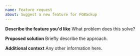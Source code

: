 ```yaml
---
name: Feature request
about: Suggest a new feature for FGBackup
---
```


**Describe the feature you'd like**
What problem does this solve?

**Proposed solution**
Briefly describe the approach.

**Additional context**
Any other information here.
